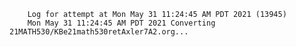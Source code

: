         Log for attempt at Mon May 31 11:24:45 AM PDT 2021 (13945)
        Mon May 31 11:24:45 AM PDT 2021 Converting 21MATH530/KBe21math530retAxler7A2.org...
